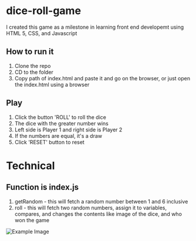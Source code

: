 # dice-roll-game
I created this game as a milestone in learning front end developemt using HTML 5, CSS, and Javascript

## How to run it
1. Clone the repo
2. CD to the folder
3. Copy path of index.html and paste it and go on the browser, or just open the index.html using a browser

## Play
1. Click the button 'ROLL' to roll the dice
2. The dice with the greater number wins
3. Left side is Player 1 and right side is Player 2
4. If the numbers are equal, it's a draw
5. Click 'RESET' button to reset

# Technical
## Function is index.js

1. getRandom - this will fetch a random number between 1 and 6 inclusive
2. roll - this will fetch two random numbers, assign it to variables, compares, and changes the contents like image of the dice, and who won the game

![Example Image](/exmapleimage.png)
